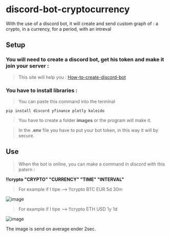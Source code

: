 # discord-bot-cryptocurrency

With the use of a discord bot, it will create and send custom graph of : a crypto, in a currency, for a period, with an intreval

## Setup

### You will need to create a discord bot, get his token and make it join your server :

> This site will help you : [How-to-create-discord-bot](https://github.com/peterthehan/create-discord-bot#create-discord-bot)

### You have to install libraries :
> You can paste this command into the terminal

```
pip install discord yfinance plotly kaleido
```
> You have to create a folder **images** or the program will make it.

> In the **.env** file you have to put your bot token, in this way it will by secure.

## Use

> When the bot is online, you can make a command in discord with this patern :

**!!crypto "CRYPTO" "CURRENCY" "TIME" "INTERVAL"**

> For example if I tipe --> !!crypto BTC EUR 5d 30m
> 
![image](https://user-images.githubusercontent.com/83816499/163731653-95a62578-fd0c-4992-ace7-af575dc1e2d0.png)

> For example if I tipe --> !!crypto ETH USD 1y 1d
> 
![image](https://user-images.githubusercontent.com/83816499/163731782-3f236793-1f79-4756-89e1-dd0530c4a904.png)

The image is send on average ender 2sec.
